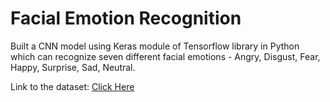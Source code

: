 # Facial Emotion Recognition

Built a CNN model using Keras module of Tensorflow library in Python which can recognize seven different facial emotions - Angry, Disgust, Fear, Happy, Surprise, Sad, Neutral. 

Link to the dataset: [Click Here](https://www.kaggle.com/deadskull7/fer2013)

